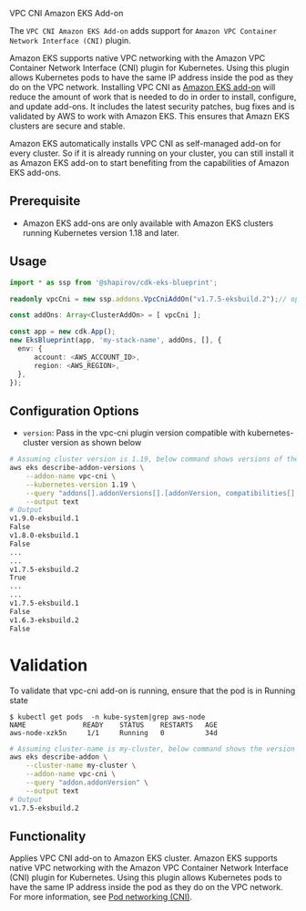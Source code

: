 VPC CNI Amazon EKS Add-on

The `VPC CNI Amazon EKS Add-on` adds support for `Amazon VPC Container Network Interface (CNI)` plugin.

Amazon EKS supports native VPC networking with the Amazon VPC Container Network Interface (CNI) plugin for Kubernetes. Using this plugin allows Kubernetes pods to have the same IP address inside the pod as they do on the VPC network.  Installing VPC CNI as [Amazon EKS add-on](https://docs.aws.amazon.com/eks/latest/userguide/eks-add-ons.html) will reduce the amount of work that is needed to do in order to install, configure, and update add-ons. It includes the latest security patches, bug fixes and is validated by AWS to work with Amazon EKS. This ensures that Amazn EKS clusters are secure and stable.

Amazon EKS automatically installs VPC CNI as self-managed add-on for every cluster. So if it is already running on your cluster, you can still install it as Amazon EKS add-on to start benefiting from the capabilities of Amazon EKS add-ons.

## Prerequisite
- Amazon EKS add-ons are only available with Amazon EKS clusters running Kubernetes version 1.18 and later.

## Usage

```typescript
import * as ssp from '@shapirov/cdk-eks-blueprint';

readonly vpcCni = new ssp.addons.VpcCniAddOn("v1.7.5-eksbuild.2");// optionally specify image version to pull  or empty constructor

const addOns: Array<ClusterAddOn> = [ vpcCni ];

const app = new cdk.App();
new EksBlueprint(app, 'my-stack-name', addOns, [], {
  env: {
      account: <AWS_ACCOUNT_ID>,
      region: <AWS_REGION>,
  },
});
```
## Configuration Options

   - `version`: Pass in the vpc-cni plugin version compatible with kubernetes-cluster version as shown below
```bash
# Assuming cluster version is 1.19, below command shows versions of the vpc-cni add-on available for the specified cluster's version.
aws eks describe-addon-versions \
    --addon-name vpc-cni \
    --kubernetes-version 1.19 \
    --query "addons[].addonVersions[].[addonVersion, compatibilities[].defaultVersion]" \
    --output text
# Output
v1.9.0-eksbuild.1
False
v1.8.0-eksbuild.1
False
...
...
v1.7.5-eksbuild.2
True
...
...
v1.7.5-eksbuild.1
False
v1.6.3-eksbuild.2
False
```  
# Validation
To validate that vpc-cni add-on is running, ensure that the pod is in Running state

```
$ kubectl get pods  -n kube-system|grep aws-node
NAME              READY    STATUS    RESTARTS   AGE
aws-node-xzk5n     1/1     Running   0          34d
```

```bash
# Assuming cluster-name is my-cluster, below command shows the version of vpc-cni add-on installed. Check if it is same as the version installed via EKS add-on
aws eks describe-addon \
    --cluster-name my-cluster \
    --addon-name vpc-cni \
    --query "addon.addonVersion" \
    --output text
# Output
v1.7.5-eksbuild.2
```

## Functionality

Applies VPC CNI add-on to Amazon EKS cluster. Amazon EKS supports native VPC networking with the Amazon VPC Container Network Interface (CNI) plugin for Kubernetes. Using this plugin allows Kubernetes pods to have the same IP address inside the pod as they do on the VPC network. For more information, see [Pod networking (CNI)](https://docs.aws.amazon.com/eks/latest/userguide/pod-networking.html).